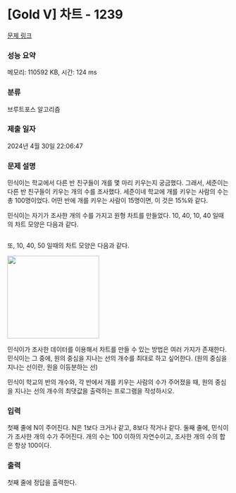 # [Gold V] 차트 - 1239 

[문제 링크](https://www.acmicpc.net/problem/1239) 

### 성능 요약

메모리: 110592 KB, 시간: 124 ms

### 분류

브루트포스 알고리즘

### 제출 일자

2024년 4월 30일 22:06:47

### 문제 설명

<p>민식이는 학교에서 다른 반 친구들이 개를 몇 마리 키우는지 궁금했다. 그래서, 세준이는 다른 반 친구들이 키우는 개의 수를 조사했다. 세준이네 학교에 개를 키우는 사람의 수는 총 100명이었다. 어떤 반에 개를 키우는 사람이 15명이면, 이 것은 15%와 같다.</p>

<p>민식이는 자기가 조사한 개의 수를 가지고 원형 차트를 만들었다. 10, 40, 10, 40 일때의 차트 모양은 다음과 같다.</p>

<p><img alt="" src="https://www.acmicpc.net/upload/201004/c1.png"></p>

<p>또, 10, 40, 50 일때의 차트 모양은 다음과 같다.</p>

<p><img alt="" height="187" src="https://www.acmicpc.net/upload/201004/c2.png" width="208"></p>

<p>민식이가 조사한 데이터를 이용해서 차트를 만들 수 있는 방법은 여러 가지가 존재한다. 민식이는 그 중에, 원의 중심을 지나는 선의 개수를 최대로 하고 싶어한다. (원의 중심을 지나는 선이란, 원을 이등분하는 선)</p>

<p>민식이 학교의 반의 개수와, 각 반에서 개를 키우는 사람의 수가 주어졌을 때, 원의 중심을 지나는 선의 개수의 최댓값을 출력하는 프로그램을 작성하시오.</p>

### 입력 

 <p>첫째 줄에 N이 주어진다. N은 1보다 크거나 같고, 8보다 작거나 같다. 둘째 줄에, 민식이가 조사한 개의 수가 주어진다. 개의 수는 100 이하의 자연수이고, 조사한 개의 수의 합은 항상 100이다.</p>

### 출력 

 <p>첫째 줄에 정답을 출력한다.</p>

